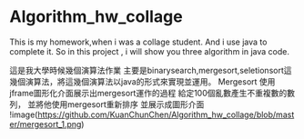 # Algorithm_hw_collage
This is my homework,when i was a collage student. 
And i use java to complete it.
So in this project ,
i will show you three algorithm in java code.

這是我大學時候幾個演算法作業
主要是binarysearch,mergesort,seletionsort這幾個演算法，將這幾個演算法以java的形式來實現並運用。
Mergesort
使用jframe圖形化介面展示出mergesort運作的過程
給定100個亂數產生不重複數的數列，
並將他使用mergesort重新排序
並展示成圖形介面
!image(https://github.com/KuanChunChen/Algorithm_hw_collage/blob/master/mergesort_1.png)
